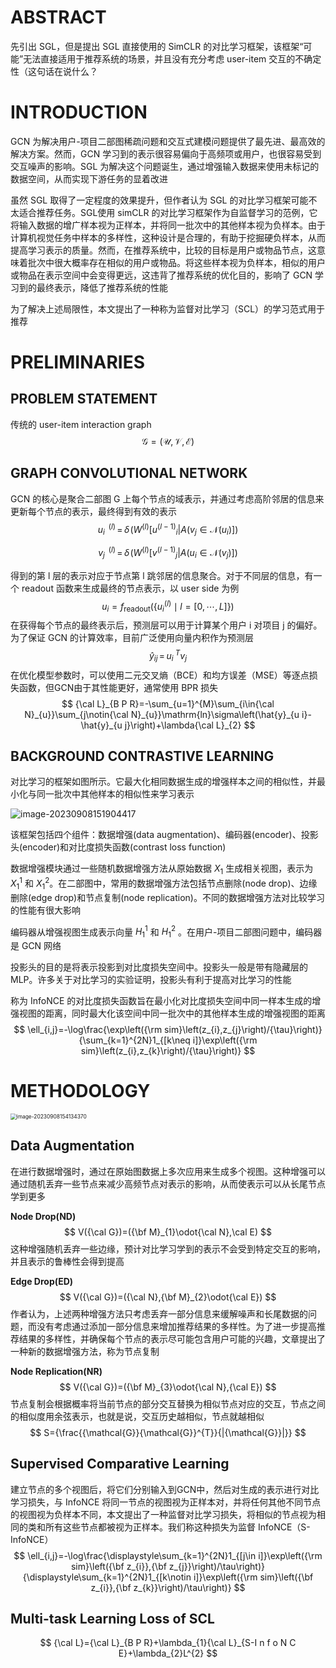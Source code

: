 # ABSTRACT

先引出 SGL，但是提出 SGL 直接使用的 SimCLR 的对比学习框架，该框架“可能”无法直接适用于推荐系统的场景，并且没有充分考虑 user-item 交互的不确定性（这句话在说什么？

# INTRODUCTION

GCN 为解决用户-项目二部图稀疏问题和交互式建模问题提供了最先进、最高效的解决方案。然而，GCN 学习到的表示很容易偏向于高频项或用户，也很容易受到交互噪声的影响。SGL 为解决这个问题诞生，通过增强输入数据来使用未标记的数据空间，从而实现下游任务的显着改进

虽然 SGL 取得了一定程度的效果提升，但作者认为 SGL 的对比学习框架可能不太适合推荐任务。SGL使用 simCLR 的对比学习框架作为自监督学习的范例，它将输入数据的增广样本视为正样本，并将同一批次中的其他样本视为负样本。由于计算机视觉任务中样本的多样性，这种设计是合理的，有助于挖掘硬负样本，从而提高学习表示的质量。然而，在推荐系统中，比较的目标是用户或物品节点，这意味着批次中很大概率存在相似的用户或物品。将这些样本视为负样本，相似的用户或物品在表示空间中会变得更远，这违背了推荐系统的优化目的，影响了 GCN 学习到的最终表示，降低了推荐系统的性能

为了解决上述局限性，本文提出了一种称为监督对比学习（SCL）的学习范式用于推荐

# PRELIMINARIES

## PROBLEM STATEMENT

传统的 user-item interaction graph
$$
{\mathcal{G}}=(\mathcal{U},\mathcal{V},\mathcal{E})
$$

## GRAPH CONVOLUTIONAL NETWORK

GCN 的核心是聚合二部图 G 上每个节点的域表示，并通过考虑高阶邻居的信息来更新每个节点的表示，最终得到有效的表示
$$
u_{i}^{\,\,\,(l)}\,=\,\delta\!\left(W^{(l)}[u^{(l-1)}{}_{i}|A(v_{j}\in\mathcal{N}\left(u_{i}\right)]\right)
$$

$$
v_{j}^{\,\,\,(l)}\,=\,\delta\!\left(W^{(l)}[v^{(l-1)}{}_{j}|A(u_{i}\in\mathcal{N}\left(v_{j}\right)]\right)
$$

得到的第 l 层的表示对应于节点第 l 跳邻居的信息聚合。对于不同层的信息，有一个 readout 函数来生成最终的节点表示，以 user side 为例
$$
u_{i}=f_{\mathrm{readout}}\left(\left\{u_{i}^{(l)}\mid l=\left[0,\cdots,L\right]\right\}\right)
$$
在获得每个节点的最终表示后，预测层可以用于计算某个用户 i 对项目 j 的偏好。为了保证 GCN 的计算效率，目前广泛使用向量内积作为预测层
$$
\hat{y}_{i j}\,=\,u_{i}^{\ T}v_{j}
$$
在优化模型参数时，可以使用二元交叉熵（BCE）和均方误差（MSE）等逐点损失函数，但GCN由于其性能更好，通常使用 BPR 损失
$$
{\cal L}_{B P R}=-\sum_{u=1}^{M}\sum_{i\in{\cal N}_{u}}\sum_{j\notin{\cal N}_{u}}\mathrm{ln}\sigma\left(\hat{y}_{u i}-\hat{y}_{u j}\right)+\lambda{\cal L}_{2}
$$

## BACKGROUND CONTRASTIVE LEARNING

对比学习的框架如图所示。它最大化相同数据生成的增强样本之间的相似性，并最小化与同一批次中其他样本的相似性来学习表示

![image-20230908151904417](C:\Users\Asus\AppData\Roaming\Typora\typora-user-images\image-20230908151904417.png)

该框架包括四个组件：数据增强(data augmentation)、编码器(encoder)、投影头(encoder)和对比度损失函数(contrast loss function)

数据增强模块通过一些随机数据增强方法从原始数据 $X_1$ 生成相关视图，表示为 $X^1_1$ 和 $X^2_1$。在二部图中，常用的数据增强方法包括节点删除(node drop)、边缘删除(edge drop)和节点复制(node replication)。不同的数据增强方法对比较学习的性能有很大影响

编码器从增强视图生成表示向量 $H^1_1$ 和 $H^2_1$ 。在用户-项目二部图问题中，编码器是 GCN 网络

投影头的目的是将表示投影到对比度损失空间中。投影头一般是带有隐藏层的MLP。许多关于对比学习的实验证明，投影头有利于提高对比学习的性能

称为 InfoNCE 的对比度损失函数旨在最小化对比度损失空间中同一样本生成的增强视图的距离，同时最大化该空间中同一批次中的其他样本生成的增强视图的距离
$$
\ell_{i,j}=-\log\frac{\exp\left({\rm sim}\left(z_{i},z_{j}\right)/{\tau}\right)}{\sum_{k=1}^{2N}1_{[k\neq i]}\exp\left({\rm sim}\left(z_{i},z_{k}\right)/{\tau}\right)}
$$

# METHODOLOGY

<img src="C:\Users\Asus\AppData\Roaming\Typora\typora-user-images\image-20230908154134370.png" alt="image-20230908154134370" style="zoom:60%;" />

## Data Augmentation

在进行数据增强时，通过在原始图数据上多次应用来生成多个视图。这种增强可以通过随机丢弃一些节点来减少高频节点对表示的影响，从而使表示可以从长尾节点学到更多

**Node Drop(ND)**
$$
V({\cal G})=({\bf M}_{1}\odot{\cal N},\cal E)
$$
这种增强随机丢弃一些边缘，预计对比学习学到的表示不会受到特定交互的影响，并且表示的鲁棒性会得到提高

**Edge Drop(ED)**
$$
V({\cal G})=({\cal N},{\bf M}_{2}\odot{\cal E})
$$
作者认为，上述两种增强方法只考虑丢弃一部分信息来缓解噪声和长尾数据的问题，而没有考虑通过添加一部分信息来增加推荐结果的多样性。为了进一步提高推荐结果的多样性，并确保每个节点的表示尽可能包含用户可能的兴趣，文章提出了一种新的数据增强方法，称为节点复制

**Node Replication(NR)**
$$
V({\cal G})=({\bf M}_{3}\odot{\cal N},{\cal E})
$$
节点复制会根据概率将当前节点的部分交互替换为相似节点对应的交互，节点之间的相似度用余弦表示，也就是说，交互历史越相似，节点就越相似
$$
S={\frac{{\mathcal{G}}{\mathcal{G}}^{T}}{|{\mathcal{G}}|}}
$$

## Supervised Comparative Learning

建立节点的多个视图后，将它们分别输入到GCN中，然后对生成的表示进行对比学习损失，与 InfoNCE 将同一节点的视图视为正样本对，并将任何其他不同节点的视图视为负样本不同，本文提出了一种监督对比学习损失，将相似的节点视为相同的类和所有这些节点都被视为正样本。我们称这种损失为监督 InfoNCE（S-InfoNCE）
$$
\ell_{i,j}=-\log\frac{\displaystyle\sum_{k=1}^{2N}1_{[j\in i]}\exp\left({\rm sim}\left({\bf z_{i}},{\bf z_{j}}\right)/\tau\right)}{\displaystyle\sum_{k=1}^{2N}1_{[k\notin i]}\exp\left({\rm sim}\left({\bf z_{i}},{\bf z_{k}}\right)/\tau\right)}
$$

## Multi-task Learning Loss of SCL

$$
{\cal L}={\cal L}_{B P R}+\lambda_{1}{\cal L}_{S-I n f o N C E}+\lambda_{2}L^{2}
$$